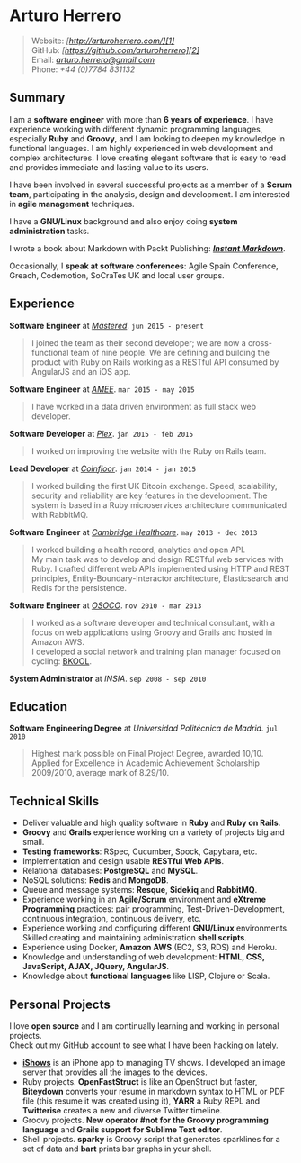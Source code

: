 # Arturo Herrero

> Website: *[http://arturoherrero.com/][1]*  
> GitHub: *[https://github.com/arturoherrero][2]*  
> Email: *<arturo.herrero@gmail.com>*  
> Phone: *+44 (0)7784 831132*


## Summary

I am a **software engineer** with more than **6 years of experience**. I have
experience working with different dynamic programming languages, especially
**Ruby** and **Groovy**, and I am looking to deepen my knowledge in functional
languages. I am highly experienced in web development and complex
architectures. I love creating elegant software that is easy to read and
provides immediate and lasting value to its users.

I have been involved in several successful projects as a member of a **Scrum
team**, participating in the analysis, design and development. I am interested
in **agile management** techniques.

I have a **GNU/Linux** background and also enjoy doing **system administration**
tasks.

I wrote a book about Markdown with Packt Publishing: __*[Instant Markdown][3]*__.

Occasionally, I **speak at software conferences**: Agile Spain Conference,
Greach, Codemotion, SoCraTes UK and local user groups.


## Experience

**Software Engineer** at *[Mastered][12]*. `jun 2015 - present`  
> I joined the team as their second developer; we are now a cross-functional
team of nine people. We are defining and building the product with Ruby on Rails
working as a RESTful API consumed by AngularJS and an iOS app.

**Software Engineer** at *[AMEE][11]*. `mar 2015 - may 2015`  
> I have worked in a data driven environment as full stack web developer.

**Software Developer** at *[Plex][10]*. `jan 2015 - feb 2015`  
> I worked on improving the website with the Ruby on Rails team.

**Lead Developer** at *[Coinfloor][4]*. `jan 2014 - jan 2015`  
> I worked building the first UK Bitcoin exchange. Speed, scalability, security and
reliability are key features in the development. The system is based in a Ruby
microservices architecture communicated with RabbitMQ.

**Software Engineer** at *[Cambridge Healthcare][5]*. `may 2013 - dec 2013`  
> I worked building a health record, analytics and open API.  
My main task was to develop and design RESTful web services with Ruby. I crafted
different web APIs implemented using HTTP and REST principles,
Entity-Boundary-Interactor architecture, Elasticsearch and Redis for the
persistence.

**Software Engineer** at *[OSOCO][7]*. `nov 2010 - mar 2013`  
> I worked as a software developer and technical consultant, with a focus on
web applications using Groovy and Grails and hosted in Amazon AWS.  
I developed a social network and training plan manager focused on cycling:
[BKOOL][8].

**System Administrator** at *INSIA*. `sep 2008 - sep 2010`  


## Education

**Software Engineering Degree** at *Universidad Politécnica de Madrid*. `jul 2010`  
> Highest mark possible on Final Project Degree, awarded 10/10.  
> Applied for Excellence in Academic Achievement Scholarship 2009/2010, average mark of 8.29/10.


## Technical Skills

- Deliver valuable and high quality software in **Ruby** and **Ruby on Rails**.
- **Groovy** and **Grails** experience working on a variety of projects big and small.
- **Testing frameworks**: RSpec, Cucumber, Spock, Capybara, etc.
- Implementation and design usable **RESTful Web APIs**.
- Relational databases: **PostgreSQL** and **MySQL**.
- NoSQL solutions: **Redis** and **MongoDB**.
- Queue and message systems: **Resque**, **Sidekiq** and **RabbitMQ**.
- Experience working in an **Agile/Scrum** environment and **eXtreme
  Programming** practices: pair programming, Test-Driven-Development,
  continuous integration, continuous delivery, etc.
- Experience working and configuring different **GNU/Linux** environments. Skilled
  creating and maintaining administration **shell scripts**.
- Experience using Docker, **Amazon AWS** (EC2, S3, RDS) and Heroku.
- Knowledge and understanding of web development: **HTML, CSS, JavaScript, AJAX, JQuery, AngularJS**.
- Knowledge about **functional languages** like LISP, Clojure or Scala.


## Personal Projects

I love **open source** and I am continually learning and working in personal projects.  
Check out my [GitHub account][2] to see what I have been hacking on lately.

- **[iShows][9]** is an iPhone app to managing TV shows. I developed an image
  server that provides all the images to the devices.
- Ruby projects. **OpenFastStruct** is like an OpenStruct but faster, **Biteydown**
  converts your resume in markdown syntax to HTML or PDF file (this resume it was
  created using it), **YARR** a Ruby REPL and **Twitterise** creates a new and
  diverse Twitter timeline.
- Groovy projects. **New operator #not for the Groovy programming language** and
  **Grails support for Sublime Text editor**.
- Shell projects. **sparky** is Groovy script that generates sparklines for a
  set of data and **bart** prints bar graphs in your shell.


[1]: http://arturoherrero.com/
[2]: http://github.com/arturoherrero
[3]: http://packtpub.com/web-development/instant-markdown-instant
[4]: http://coinfloor.co.uk
[5]: http://cambridgehealthcare.com/
[7]: http://osoco.es/
[8]: http://bkool.com/
[9]: http://ishowsapp.com/
[10]: https://plex.tv/
[11]: https://www.amee.com/
[12]: https://www.mastered.com
